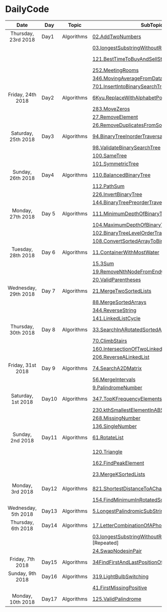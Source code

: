 # DailyCode

| Date                 | Day   | Topic      | SubTopics                                                                                                                                                                                             | Source   | Tags                          |
| :------------------: | ----- | ---------- | ----------------------------------------------------------------------------------------------------------------------------------------------------------------------------------------------------- | -------- | ----------------------------- |
| Thursday, 23rd 2018  | Day1  | Algorithms | [02.AddTwoNumbers](https://github.com/suyashchopra19/DailyCode/blob/master/AlgorithmsAndDataStructure/Algo/Leetcode/02.AddTwoNumbers-DONE.js)                                                         | LeetCode |                               |
|                      |       |            | [03.longestSubstringWithoutRepeatedCharacters](https://github.com/suyashchopra19/DailyCode/blob/master/AlgorithmsAndDataStructure/Algo/Leetcode/03.longestSubstringWithoutRepeatedCharacters-DONE.js) | LeetCode | [HashTable] [String]          |
|                      |       |            | [121.BestTimeToBuyAndSellStock](https://github.com/suyashchopra19/DailyCode/blob/master/AlgorithmsAndDataStructure/Algo/Leetcode/121.BestTimeToBuyAndSellStock-DONE.js)                               | LeetCode | [Array] [DynamicProgramming]  |
|                      |       |            | [252.MeetingRooms](https://github.com/suyashchopra19/DailyCode/blob/master/AlgorithmsAndDataStructure/Algo/Leetcode/121.BestTimeToBuyAndSellStock-DONE.js)                                            | LeetCode | [Sort]                        |
|                      |       |            | [346.MovingAverageFromDataStream](https://github.com/suyashchopra19/DailyCode/blob/master/AlgorithmsAndDataStructure/Algo/Leetcode/346.MovingAverageFromDataStream-DONE.js)                           | LeetCode |                               |
|                      |       |            | [701.InsertIntoBinarySearchTree](https://github.com/suyashchopra19/DailyCode/blob/master/AlgorithmsAndDataStructure/Algo/Leetcode/701.InsertIntoBinarySearchTree-DONE.js)                             | LeetCode | [Trees]                       |
| Friday, 24th 2018    | Day2  | Algorithms | [6Kyu.ReplaceWithAlphabetPosition]()                                                                                                                                                                  | CodeWars |                               |
|                      |       |            | [283.MoveZeros]()                                                                                                                                                                                     | LeetCode | [Array]                       |
|                      |       |            | [27.RemoveElement]()                                                                                                                                                                                  | LeetCode | [Array]                       |
|                      |       |            | [26.RemoveDuplicatesFromSortedArray]()                                                                                                                                                                | LeetCode | [Array]                       |
| Saturday, 25th 2018  | Day3  | Algorithms | [94.BinaryTreeInorderTraversal]()                                                                                                                                                                     | LeetCode | [Trees]                       |
|                      |       |            | [98.ValidateBinarySearchTree]()                                                                                                                                                                       | LeetCode | [Trees]                       |
|                      |       |            | [100.SameTree]()                                                                                                                                                                                      | LeetCode | [Trees]                       |
|                      |       |            | [101.SymmetricTree]()                                                                                                                                                                                 | LeetCode | [Trees]                       |
| Sunday, 26th 2018    | Day4  | Algorithms | [110.BalancedBinaryTree]()                                                                                                                                                                            | LeetCode | [Trees]                       |
|                      |       |            | [112.PathSum]()                                                                                                                                                                                       | LeetCode | [Trees]                       |
|                      |       |            | [226.InvertBinaryTree]()                                                                                                                                                                              | LeetCode | [Trees]                       |
|                      |       |            | [144.BinaryTreePreorderTraversal]()                                                                                                                                                                   | LeetCode | [Trees]                       |
| Monday, 27th 2018    | Day 5 | Algorithms | [111.MinimumDepthOfBinaryTree]()                                                                                                                                                                      | LeetCode | [Trees]                       |
|                      |       |            | [104.MaximumDepthOfBinaryTree]()                                                                                                                                                                      | LeetCode | [Trees]                       |
|                      |       |            | [102.BinaryTreeLevelOrderTraversal]()                                                                                                                                                                 | LeetCode | [Trees]                       |
|                      |       |            | [108.ConvertSortedArrayToBinarySearchTree]()                                                                                                                                                          | LeetCode | [Trees]                       |
| Tuesday, 28th 2018   | Day 6 | Algorithms | [11.ContainerWithMostWater]()                                                                                                                                                                         | LeetCode | [Array]                       |
|                      |       |            | [15.3Sum]()                                                                                                                                                                                           | LeetCode | [Array]                       |
|                      |       |            | [19.RemoveNthNodeFromEndOfList]()                                                                                                                                                                     | LeetCode | [LinkedList]                  |
|                      |       |            | [20.ValidParentheses]()                                                                                                                                                                               | LeetCode | [Stack]                       |
| Wednesday, 29th 2018 | Day 7 | Algorithms | [21.MergeTwoSortedLists]()                                                                                                                                                                            | LeetCode | [LinkedList]                  |
|                      |       |            | [88.MergeSortedArrays]()                                                                                                                                                                              | LeetCode | [Array]                       |
|                      |       |            | [344.ReverseString]()                                                                                                                                                                                 | LeetCode | [String]                      |
|                      |       |            | [141.LinkedListCycle]()                                                                                                                                                                               | LeetCode | [LinkedList]                  |
| Thursday, 30th 2018  | Day 8 | Algorithms | [33.SearchInARotatedSortedArray]()                                                                                                                                                                    | LeetCode | [BinarySearch]                |
|                      |       |            | [70.ClimbStairs]()                                                                                                                                                                                    | LeetCode | [DynamicProgramming]          |
|                      |       |            | [160.IntersectionOfTwoLinkedLists]()                                                                                                                                                                  | LeetCode | [LinkedList]                  |
|                      |       |            | [206.ReverseALinkedList]()                                                                                                                                                                            | LeetCode | [LinkedList]                  |
| Friday, 31st 2018    | Day 9 | Algorithms | [74.SearchA2DMatrix]()                                                                                                                                                                                | LeetCode | [Matrix],[Array]              |
|                      |       |            | [56.MergeIntervals]()                                                                                                                                                                                 | LeetCode | [Array]                       |
|                      |       |            | [9.PalindromeNumber]()                                                                                                                                                                                | LeetCode | [TwoPointer]                  |
| Saturday, 1st 2018   | Day10 | Algorithms | [347.TopKFrequencyElements]()                                                                                                                                                                         | LeetCode | [Math]                        |
|                      |       |            | [230.kthSmallestElementInABST]()                                                                                                                                                                      | LeetCode | [Trees]                       |
|                      |       |            | [268.MissingNumber]()                                                                                                                                                                                 | LeetCode | [Math]                        |
|                      |       |            | [136.SingleNumber]()                                                                                                                                                                                  | LeetCode | [Math]                        |
| Sunday, 2nd 2018     | Day11 | Algorithms | [61.RotateList]()                                                                                                                                                                                     | LeetCode | [LinkedList]                  |
|                      |       |            | [120.Triangle]()                                                                                                                                                                                      | LeetCode | [DynamicProgramming]-Nice     |
|                      |       |            | [162.FindPeakElement]()                                                                                                                                                                               | LeetCode | [BinarySearch]                |
|                      |       |            | [23.MergeKSortedLists]()                                                                                                                                                                              | LeetCode | [LinkedList],[BinarySearch]   |
| Monday, 3rd 2018     | Day12 | Algorithms | [821.ShortestDistanceToACharacter]()                                                                                                                                                                  | LeetCode | [DynamicProgramming] -Revisit |
|                      |       |            | [154.FindMinimumInRotatedSortedArray]()                                                                                                                                                               | LeetCode | [BinarySearch]                |
| Wednesday, 5th 2018  | Day13 | Algorithms | [5.LongestPalindromicSubString]()                                                                                                                                                                     | LeetCode | [String]                      |
| Thursday, 6th 2018   | Day14 | Algorithms | [17.LetterCombinationOfAPhoneNumber]()                                                                                                                                                                | LeetCode | [String]                      |
|                      |       |            | [03.longestSubstringWithoutRepeatedCharacters]() [Repeated]                                                                                                                                           | LeetCode | [String]                      |
|                      |       |            | [24.SwapNodesinPair]()                                                                                                                                                                                | LeetCode | [LinkedList]                  |
| Friday, 7th 2018     | Day15 | Algorithms | [34FindFirstAndLastPositionOfElementInSortedArray]()                                                                                                                                                  | LeetCode | [BinarySearch]                |
| Sunday, 9th 2018     | Day16 | Algorithms | [319.LightBulbSwitching]()                                                                                                                                                                            | LeetCode | [Riddle]                      |
|                      |       |            | [41.FirstMissingPositive]()                                                                                                                                                                           | LeetCode | [String]                      |
| Monday, 10th 2018    | Day17 | Algorithms | [125.ValidPalindrome]()                                                                                                                                                                               | LeetCode | [string]                      |